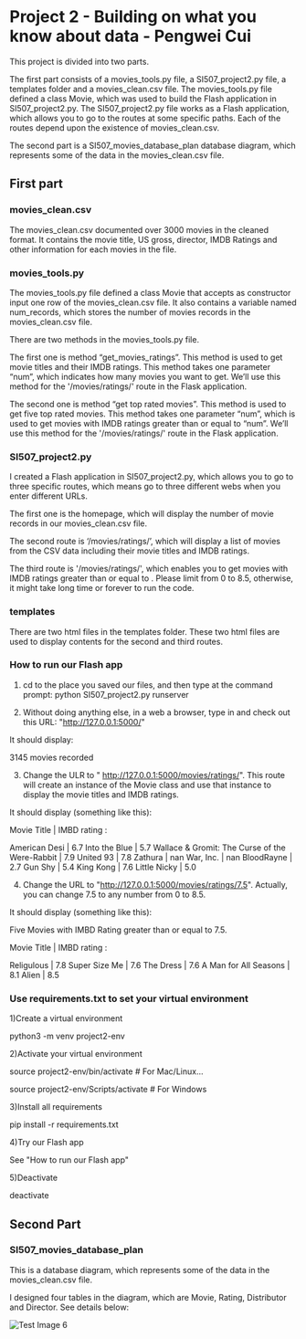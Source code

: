# Project 2 -  Building on what you know about data - Pengwei Cui

This project is divided into two parts. 

The first part consists of a movies_tools.py file, a SI507_project2.py file, a templates folder and a movies_clean.csv file. The movies_tools.py file defined a class Movie, which was used to build the Flash application in SI507_project2.py. The SI507_project2.py file works as a Flash application, which allows you to go to the routes at some specific paths. Each of the routes depend upon the existence of movies_clean.csv.

The second part is a SI507_movies_database_plan database diagram, which represents some of the data in the movies_clean.csv file.

## First part 

### movies_clean.csv

The movies_clean.csv documented over 3000 movies in the cleaned format. It contains the movie title, US gross, director, IMDB Ratings and other information for each movies in the file.

### movies_tools.py

The movies_tools.py file defined a class Movie that accepts as constructor input one row of the movies_clean.csv file. It also contains a variable named num_records, which stores the number of movies records in the movies_clean.csv file. 

There are two methods in the movies_tools.py file.  

The first one is method “get_movies_ratings”. This method is used to get movie titles and their IMDB ratings. This method takes one parameter “num”, which indicates how many movies you want to get. We’ll use this method for the '/movies/ratings/' route in the Flask application. 

The second one is  method “get top rated movies”. This method is used to get five top rated movies. This method takes one parameter “num”, which is used to get movies with IMDB ratings greater than or equal to “num”. We’ll use this method for the '/movies/ratings/<rating>' route in the Flask application.



### SI507_project2.py

I created a Flash application in SI507_project2.py, which allows you to go to three specific routes, which means go to three different webs when you enter different URLs.

The first one is the homepage, which will display the number of movie records in our movies_clean.csv file. 

The second route is ‘/movies/ratings/’,  which will display a list of movies from the CSV data including their movie titles and IMDB ratings.

The third route is '/movies/ratings/<rating>', which enables you to get movies with IMDB ratings greater than or equal to <rating>. Please limit <rating> from 0 to 8.5, otherwise, it might take long time or forever to run the code.

### templates
There are two html files in the templates folder. These two html files are used to display contents for the second and third routes.


### How to run our Flash app

1) cd to the place you saved our files, and then type at the command prompt:
python SI507_project2.py runserver

2) Without doing anything else, in a web a browser, type in and check out this URL: "http://127.0.0.1:5000/" 

It should display:

3145 movies recorded



3) Change the ULR to " http://127.0.0.1:5000/movies/ratings/". This route will create an instance of the Movie class and use that instance to display the movie titles and IMDB ratings.

It should display (something like this):

Movie Title | IMBD rating :

American Desi | 6.7
Into the Blue | 5.7
Wallace & Gromit: The Curse of the Were-Rabbit | 7.9
United 93 | 7.8
Zathura | nan
War, Inc. | nan
BloodRayne | 2.7
Gun Shy | 5.4
King Kong | 7.6
Little Nicky | 5.0

 
4) Change the URL to "http://127.0.0.1:5000/movies/ratings/7.5". Actually, you can change 7.5 to any number from 0 to 8.5. 

It should display (something like this):

Five Movies with IMBD Rating greater than or equal to  7.5.



Movie Title | IMBD rating :


Religulous | 7.8
Super Size Me | 7.6
The Dress | 7.6
A Man for All Seasons | 8.1
Alien | 8.5

### Use requirements.txt to set your virtual environment

1)Create a virtual environment

python3 -m venv project2-env

2)Activate your virtual environment

source project2-env/bin/activate    # For Mac/Linux...

source project2-env/Scripts/activate    # For Windows

3)Install all requirements

pip install -r requirements.txt


4)Try our Flash app

See "How to run our Flash app"

5)Deactivate

deactivate

## Second Part

### SI507_movies_database_plan

This is a database diagram, which represents some of the data in the movies_clean.csv file.

I designed four tables in the diagram, which are Movie, Rating, Distributor and Director.
See details below:

![Test Image 6](https://github.com/lukecui95/SI507_Project2_cpengwei/blob/master/SI507_movies_database_plan.png)


